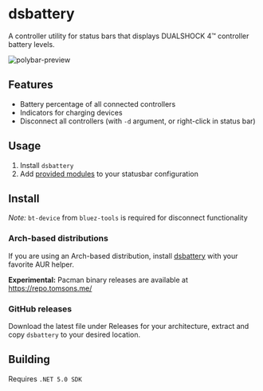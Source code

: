 # dsbattery
A controller utility for status bars that displays DUALSHOCK 4™ controller battery levels.

![polybar-preview](https://i.imgur.com/9r9o1hP.png)

## Features

* Battery percentage of all connected controllers
* Indicators for charging devices
* Disconnect all controllers (with `-d` argument, or right-click in status bar)

## Usage

1. Install `dsbattery`
2. Add [provided modules](./modules/) to your statusbar configuration

## Install

*Note:* `bt-device` from `bluez-tools` is required for disconnect functionality

### Arch-based distributions

If you are using an Arch-based distribution, install [dsbattery](https://aur.archlinux.org/packages/dsbattery/) with your favorite AUR helper.

**Experimental:** Pacman binary releases are available at https://repo.tomsons.me/

### GitHub releases

Download the latest file under Releases for your architecture, extract and copy `dsbattery` to your desired location.

## Building

Requires `.NET 5.0 SDK`
